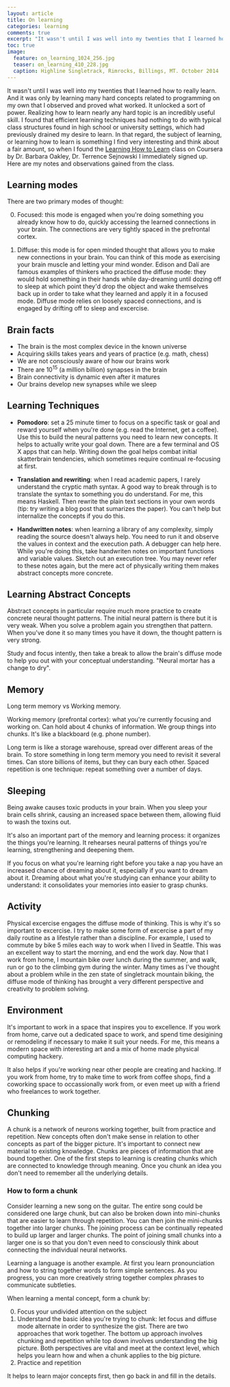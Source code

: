 ```yaml
---
layout: article
title: On learning
categories: learning
comments: true
excerpt: "It wasn't until I was well into my twenties that I learned how to really learn"
toc: true
image:
  feature: on_learning_1024_256.jpg
  teaser: on_learning_410_228.jpg
  caption: Highline Singletrack, Rimrocks, Billings, MT. October 2014
---
```


It wasn't until I was well into my twenties that I learned how to really learn.
And it was only by learning many hard concepts related to programming on my own
that I observed and proved what worked. It unlocked a sort of power. Realizing
how to learn nearly any hard topic is an incredibly useful skill. I found that
efficient learning techniques had nothing to do with typical class structures
found in high school or university settings, which had previously drained my
desire to learn. In that regard, the subject of learning, or learning how to
learn is something I find very interesting and think about a fair amount, so
when I found the [Learning How to
Learn](https://class.coursera.org/learning-002) class on Coursera by Dr. Barbara
Oakley, Dr. Terrence Sejnowski I immediately signed up. Here are my notes and
observations gained from the class.


## Learning modes

There are two primary modes of thought:

0. Focused: this mode is engaged when you're doing something you already know how
   to do, quickly accessing the learned connections in your brain. The
   connections are very tightly spaced in the prefrontal cortex.

0. Diffuse: this mode is for open minded thought that allows you to make new
   connections in your brain. You can think of this mode as exercising your
   brain muscle and letting your mind wonder. Edison and Dalí are famous
   examples of thinkers who practiced the diffuse mode: they would hold
   something in their hands while day-dreaming until dozing off to sleep at
   which point they'd drop the object and wake themselves back up in order to
   take what they learned and apply it in a focused mode. Diffuse mode relies on
   loosely spaced connections, and is engaged by drifting off to sleep and
   excercise.

## Brain facts

- The brain is the most complex device in the known universe
- Acquiring skills takes years and years of practice (e.g. math, chess)
- We are not consciously aware of how our brains work
- There are 10<sup>15</sup> (a million billion) synapses in the brain
- Brain connectivity is dynamic even after it matures
- Our brains develop new synapses while we sleep

## Learning Techniques

- **Pomodoro**: set a 25 minute timer to focus on a specific task or goal and reward
  yourself when you're done (e.g. read the Internet, get a coffee). Use this to
  build the neural patterns you need to learn new concepts. It helps to actually
  write your goal down. There are a few terminal and OS X apps that can help.
  Writing down the goal helps combat initial skatterbrain tendencies, which
  sometimes require continual re-focusing at first.

- **Translation and rewriting**: when I read academic papers, I rarely understand
  the cryptic math syntax. A good way to break through is to translate the
  syntax to something you do understand. For me, this means Haskell. Then
  rewrite the plain text sections in your own words (tip: try writing a blog
  post that sumarizes the paper). You can't help but internalize the concepts if
  you do this.

- **Handwritten notes**: when learning a library of any complexity, simply reading
  the source doesn't always help. You need to run it and observe the values in
  context and the execution path. A debugger can help here. While you're doing
  this, take handwriten notes on important functions and variable values. Sketch
  out an execution tree. You may never refer to these notes again, but the mere
  act of physically writing them makes abstract concepts more concrete.


## Learning Abstract Concepts

Abstract concepts in particular require much more practice to create concrete
neural thought patterns. The initial neural pattern is there but it is very
weak. When you solve a problem again you strengthen that pattern. When you've
done it so many times you have it down, the thought pattern is very strong.

Study and focus intently, then take a break to allow the brain's diffuse mode
to help you out with your conceptual understanding. "Neural mortar has a change
to dry".

## Memory

Long term memory vs Working memory.

Working memory (prefrontal cortex): what you're currently focusing and working
on. Can hold about 4 chunks of information. We group things into chunks. It's
like a blackboard (e.g. phone number).

Long term is like a storage warehouse, spread over different areas of the brain.
To store something in long term memory you need to revisit it several times. Can
store billions of items, but they can bury each other. Spaced repetition is one
technique: repeat something over a number of days.

## Sleeping

Being awake causes toxic products in your brain. When you sleep your brain cells
shrink, causing an increased space between them, allowing fluid to wash the
toxins out.

It's also an important part of the memory and learning process: it organizes the
things you're learning. It rehearses neural patterns of things you're learning,
strengthening and deepening them.

If you focus on what you're learning right before you take a nap you have an
increased chance of dreaming about it, especially if you want to dream about it.
Dreaming about what you're studying can enhance your ability to understand: it
consolidates your memories into easier to grasp chunks.

## Activity

Physical excercise engages the diffuse mode of thinking. This is why it's so
important to excercise. I try to make some form of excercise a part of my daily
routine as a lifestyle rather than a discipline. For example, I used to commute
by bike 5 miles each way to work when I lived in Seattle. This was an excellent
way to start the morning, and end the work day. Now that I work from home, I
mountain bike over lunch during the summer, and walk, run or go to the climbing
gym during the winter. Many times as I've thought about a problem while in the
zen state of singletrack mountain biking, the diffuse mode of thinking has
brought a very different perspective and creativity to problem solving.

## Environment

It's important to work in a space that inspires you to excellence. If you work
from home, carve out a dedicated space to work, and spend time desigining or
remodeling if necessary to make it suit your needs. For me, this means a modern
space with interesting art and a mix of home made physical computing hackery.

It also helps if you're working near other people are creating and hacking. If
you work from home, try to make time to work from coffee shops, find a coworking
space to occassionally work from, or even meet up with a friend who freelances
to work together.

## Chunking

A chunk is a network of neurons working together, built from practice and
repetition. New concepts often don't make sense in relation to other concepts as
part of the bigger picture. It's important to connect new material to existing
knowledge. Chunks are pieces of information that are bound together. One of
the first steps to learning is creating chunks which are connected to knowledge
through meaning. Once you chunk an idea you don't need to remember all the
underlying details.

### How to form a chunk

Consider learning a new song on the guitar. The entire song could be considered
one large chunk, but can also be broken down into mini-chunks that are easier to
learn through repetition. You can then join the mini-chunks together into larger
chunks. The joining process can be continually repeated to build up larger and
larger chunks. The point of joining small chunks into a larger one is so that
you don't even need to consciously think about connecting the individual neural
networks.

Learning a language is another example. At first you learn pronounciation and
how to string together words to form simple sentences. As you progress, you can
more creatively string together complex phrases to communicate subtleties.

When learning a mental concept, form a chunk by:

0. Focus your undivided attention on the subject
0. Understand the basic idea you're trying to chunk: let focus and diffuse mode
   alternate in order to synthesize the gist. There are two approaches that work
   together. The bottom up approach involves chunking and repetition while top
   down involves understanding the big picture. Both perspectives are vital and
   meet at the context level, which helps you learn how and when a chunk applies
   to the big picture.
0. Practice and repetition

It helps to learn major concepts first, then go back in and fill in the details.
